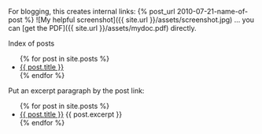 For blogging, this creates internal links: {% post_url 2010-07-21-name-of-post %}
![My helpful screenshot]({{ site.url }}/assets/screenshot.jpg)
… you can [get the PDF]({{ site.url }}/assets/mydoc.pdf) directly.

Index of posts
<ul>
  {% for post in site.posts %}
    <li>
      <a href="{{ post.url }}">{{ post.title }}</a>
    </li>
  {% endfor %}
</ul>


Put an excerpt paragraph by the post link:
<ul>
  {% for post in site.posts %}
    <li>
      <a href="{{ post.url }}">{{ post.title }}</a>
      {{ post.excerpt }}
    </li>
  {% endfor %}
</ul>


